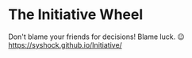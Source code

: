 # The Initiative Wheel

Don't blame your friends for decisions! Blame luck. 😉<br>
https://syshock.github.io/Initiative/
